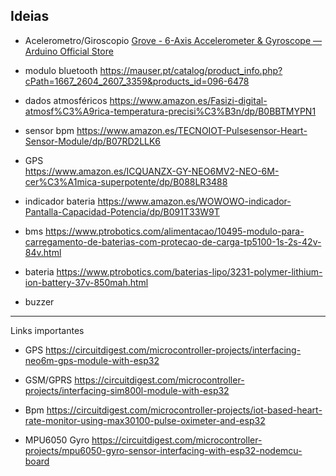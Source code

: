 ## Ideias

- Acelerometro/Giroscopio
[Grove - 6-Axis Accelerometer & Gyroscope — Arduino Official Store](https://mauser.pt/catalog/product_info.php?cPath=1667_2669_2670&products_id=096-6710)	 

- modulo bluetooth
https://mauser.pt/catalog/product_info.php?cPath=1667_2604_2607_3359&products_id=096-6478	 		

- dados atmosféricos
https://www.amazon.es/Fasizi-digital-atmosf%C3%A9rica-temperatura-precisi%C3%B3n/dp/B0BBTMYPN1		

- sensor bpm
https://www.amazon.es/TECNOIOT-Pulsesensor-Heart-Sensor-Module/dp/B07RD2LLK6		

- GPS	
https://www.amazon.es/ICQUANZX-GY-NEO6MV2-NEO-6M-cer%C3%A1mica-superpotente/dp/B088LR3488		

- indicador bateria	
https://www.amazon.es/WOWOWO-indicador-Pantalla-Capacidad-Potencia/dp/B091T33W9T		

- bms
https://www.ptrobotics.com/alimentacao/10495-modulo-para-carregamento-de-baterias-com-protecao-de-carga-tp5100-1s-2s-42v-84v.html		

- bateria
https://www.ptrobotics.com/baterias-lipo/3231-polymer-lithium-ion-battery-37v-850mah.html		

- buzzer



-------
Links importantes

- GPS
https://circuitdigest.com/microcontroller-projects/interfacing-neo6m-gps-module-with-esp32

- GSM/GPRS
https://circuitdigest.com/microcontroller-projects/interfacing-sim800l-module-with-esp32

- Bpm
https://circuitdigest.com/microcontroller-projects/iot-based-heart-rate-monitor-using-max30100-pulse-oximeter-and-esp32

- MPU6050 Gyro
https://circuitdigest.com/microcontroller-projects/mpu6050-gyro-sensor-interfacing-with-esp32-nodemcu-board

